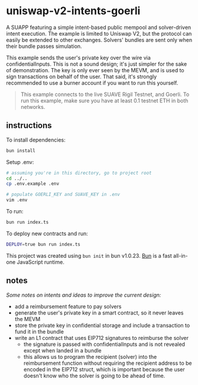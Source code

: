 # uniswap-v2-intents-goerli

A SUAPP featuring a simple intent-based public mempool and solver-driven intent execution. The example is limited to Uniswap V2, but the protocol can easily be extended to other exchanges. Solvers' bundles are sent only when their bundle passes simulation.

This example sends the user's private key over the wire via confidentialInputs. This is not a sound design; it's just simpler for the sake of demonstration. The key is only ever seen by the MEVM, and is used to sign transactions on behalf of the user. That said, it's strongly recommended to use a burner account if you want to run this yourself.

> This example connects to the live SUAVE Rigil Testnet, and Goerli. To run this example, make sure you have at least 0.1 testnet ETH in both networks.

## instructions

To install dependencies:

```bash
bun install
```

Setup .env:

```bash
# assuming you're in this directory, go to project root
cd ../..
cp .env.example .env

# populate GOERLI_KEY and SUAVE_KEY in .env
vim .env
```

To run:

```bash
bun run index.ts
```

To deploy new contracts and run:

```bash
DEPLOY=true bun run index.ts
```

This project was created using `bun init` in bun v1.0.23. [Bun](https://bun.sh) is a fast all-in-one JavaScript runtime.

## notes

*Some notes on intents and ideas to improve the current design:*

- add a reimbursement feature to pay solvers
- generate the user's private key in a smart contract, so it never leaves the MEVM
- store the private key in confidential storage and include a transaction to fund it in the bundle
- write an L1 contract that uses EIP712 signatures to reimburse the solver
  - the signature is passed with confidentialInputs and is not revealed except when landed in a bundle
  - this allows us to program the recipient (solver) into the reimbursement function without requiring the recipient address to be encoded in the EIP712 struct, which is important because the user doesn't know who the solver is going to be ahead of time.

